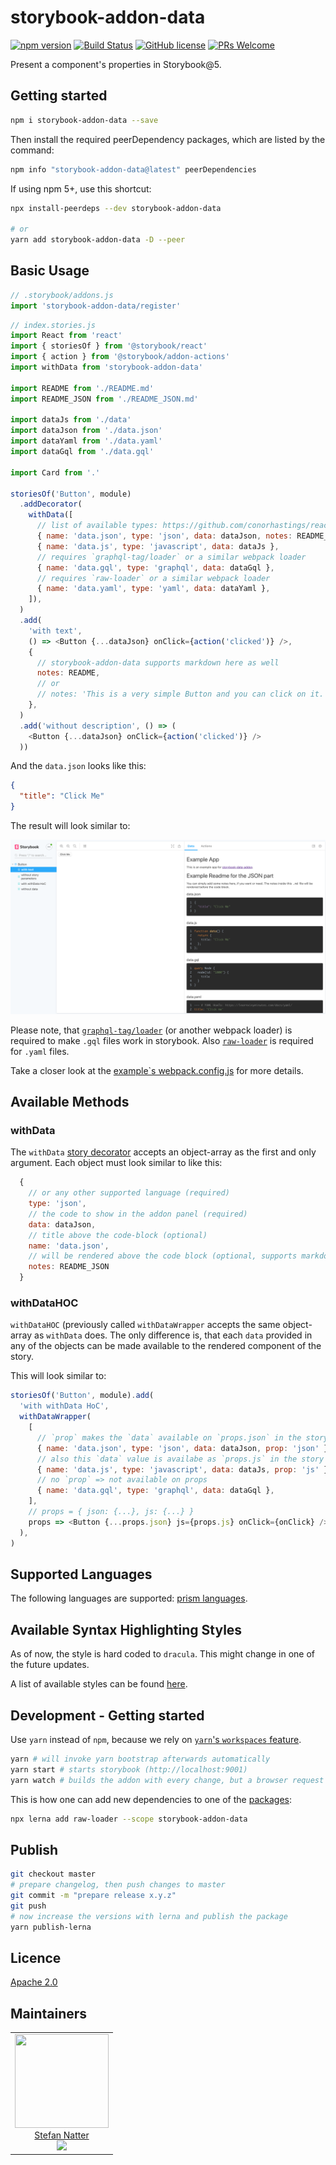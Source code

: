# storybook-addon-data

[![npm version](https://badge.fury.io/js/storybook-addon-data.svg)](https://badge.fury.io/js/storybook-addon-data)
[![Build Status](https://travis-ci.com/natterstefan/storybook-addon-data.svg?branch=master)](https://travis-ci.com/natterstefan/storybook-addon-data)
[![GitHub license](https://img.shields.io/github/license/natterstefan/storybook-addon-data.svg)](https://github.com/natterstefan/storybook-addon-data/blob/master/LICENCE)
[![PRs Welcome](https://img.shields.io/badge/PRs-welcome-brightgreen.svg?style=flat-square)](http://makeapullrequest.com)

Present a component's properties in Storybook@5.

## Getting started

```bash
npm i storybook-addon-data --save
```

Then install the required peerDependency packages, which are listed by the
command:

```bash
npm info "storybook-addon-data@latest" peerDependencies
```

If using npm 5+, use this shortcut:

```bash
npx install-peerdeps --dev storybook-addon-data

# or
yarn add storybook-addon-data -D --peer
```

## Basic Usage

```js
// .storybook/addons.js
import 'storybook-addon-data/register'
```

```js
// index.stories.js
import React from 'react'
import { storiesOf } from '@storybook/react'
import { action } from '@storybook/addon-actions'
import withData from 'storybook-addon-data'

import README from './README.md'
import README_JSON from './README_JSON.md'

import dataJs from './data'
import dataJson from './data.json'
import dataYaml from './data.yaml'
import dataGql from './data.gql'

import Card from '.'

storiesOf('Button', module)
  .addDecorator(
    withData([
      // list of available types: https://github.com/conorhastings/react-syntax-highlighter/blob/HEAD/AVAILABLE_LANGUAGES_PRISM.MD
      { name: 'data.json', type: 'json', data: dataJson, notes: README_JSON },
      { name: 'data.js', type: 'javascript', data: dataJs },
      // requires `graphql-tag/loader` or a similar webpack loader
      { name: 'data.gql', type: 'graphql', data: dataGql },
      // requires `raw-loader` or a similar webpack loader
      { name: 'data.yaml', type: 'yaml', data: dataYaml },
    ]),
  )
  .add(
    'with text',
    () => <Button {...dataJson} onClick={action('clicked')} />,
    {
      // storybook-addon-data supports markdown here as well
      notes: README,
      // or
      // notes: 'This is a very simple Button and you can click on it.',
    },
  )
  .add('without description', () => (
    <Button {...dataJson} onClick={action('clicked')} />
  ))
```

And the `data.json` looks like this:

```json
{
  "title": "Click Me"
}
```

The result will look similar to:

![Example](./static/images/example.png)

Please note, that [`graphql-tag/loader`](https://github.com/apollographql/graphql-tag#webpack-preprocessing-with-graphql-tagloader)
(or another webpack loader) is required to make `.gql` files work in
storybook. Also [`raw-loader`](https://webpack.js.org/loaders/raw-loader/) is
required for `.yaml` files.

Take a closer look at the [example`s webpack.config.js](./packages/example-app/.storybook/webpack.config.js)
for more details.

## Available Methods

### withData

The `withData` [story decorator](https://storybook.js.org/docs/addons/introduction/)
accepts an object-array as the first and only argument. Each object must look
similar to like this:

```js
  {
    // or any other supported language (required)
    type: 'json',
    // the code to show in the addon panel (required)
    data: dataJson,
    // title above the code-block (optional)
    name: 'data.json',
    // will be rendered above the code block (optional, supports markdown)
    notes: README_JSON
  }
```

### withDataHOC

`withDataHOC` (previously called `withDataWrapper` accepts the same object-array
as `withData` does. The only difference is, that each `data` provided in any of
the objects can be made available to the rendered component of the story.

This will look similar to:

```js
storiesOf('Button', module).add(
  'with withData HoC',
  withDataWrapper(
    [
      // `prop` makes the `data` available on `props.json` in the story
      { name: 'data.json', type: 'json', data: dataJson, prop: 'json' },
      // also this `data` value is availabe as `props.js` in the story
      { name: 'data.js', type: 'javascript', data: dataJs, prop: 'js' },
      // no `prop` => not available on props
      { name: 'data.gql', type: 'graphql', data: dataGql },
    ],
    // props = { json: {...}, js: {...} }
    props => <Button {...props.json} js={props.js} onClick={onClick} />,
  ),
)
```

## Supported Languages

The following languages are supported: [prism languages](https://github.com/conorhastings/react-syntax-highlighter/blob/HEAD/AVAILABLE_LANGUAGES_PRISM.MD).

## Available Syntax Highlighting Styles

As of now, the style is hard coded to `dracula`. This might change in one of the
future updates.

A list of available styles can be found [here](https://github.com/conorhastings/react-syntax-highlighter/blob/HEAD/AVAILABLE_STYLES_PRISM.MD).

## Development - Getting started

Use `yarn` instead of `npm`, because we rely on [`yarn`'s `workspaces` feature](https://yarnpkg.com/lang/en/docs/workspaces/).

```bash
yarn # will invoke yarn bootstrap afterwards automatically
yarn start # starts storybook (http://localhost:9001)
yarn watch # builds the addon with every change, but a browser request is still required
```

This is how one can add new dependencies to one of the [packages](./packages):

```bash
npx lerna add raw-loader --scope storybook-addon-data
```

## Publish

```bash
git checkout master
# prepare changelog, then push changes to master
git commit -m "prepare release x.y.z"
git push
# now increase the versions with lerna and publish the package
yarn publish-lerna
```

## Licence

[Apache 2.0](LICENCE)

## Maintainers

<table>
  <tbody>
    <tr>
      <td align="center">
        <a href="https://github.com/natterstefan">
          <img width="150" height="150" src="https://github.com/natterstefan.png?v=3&s=150">
          </br>
          Stefan Natter
        </a>
        <div>
          <a href="https://twitter.com/natterstefan">
            <img src="https://img.shields.io/twitter/follow/natterstefan.svg?style=social&label=Follow" />
          </a>
        </div>
      </td>
    </tr>
  <tbody>
</table>
